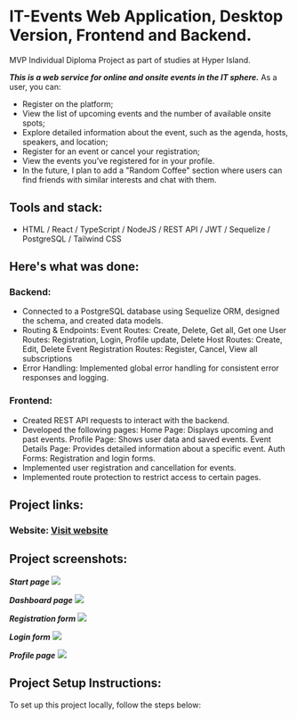 # IT-Events Web Application, Desktop Version, Frontend and Backend.
MVP Individual Diploma Project as part of studies at Hyper Island.

***This is a web service for online and onsite events in the IT sphere.*** 
As a user, you can:
* Register on the platform;
* View the list of upcoming events and the number of available onsite spots;
* Explore detailed information about the event, such as the agenda, hosts, speakers, and location;
* Register for an event or cancel your registration;
* View the events you’ve registered for in your profile.
* In the future, I plan to add a "Random Coffee" section where users can find friends with similar interests and chat with them.

## Tools and stack: 
* HTML / React / TypeScript / NodeJS /  REST API / JWT / Sequelize / PostgreSQL / Tailwind CSS
  
## Here's what was done:
### Backend: 
* Connected to a PostgreSQL database using Sequelize ORM, designed the schema, and created data models.
* Routing & Endpoints:
Event Routes: Create, Delete, Get all, Get one
User Routes: Registration, Login, Profile update, Delete
Host Routes: Create, Edit, Delete
Event Registration Routes: Register, Cancel, View all subscriptions
* Error Handling: Implemented global error handling for consistent error responses and logging.

### Frontend:
* Created REST API requests to interact with the backend.
* Developed the following pages:
Home Page: Displays upcoming and past events.
Profile Page: Shows user data and saved events.
Event Details Page: Provides detailed information about a specific event.
Auth Forms: Registration and login forms.
* Implemented user registration and cancellation for events.
* Implemented route protection to restrict access to certain pages.

## Project links:
### Website: [Visit website]()

## Project screenshots:
***Start page***
![](./frontend/src/assets/main-page.jpg)

***Dashboard page***
![](./frontend/src/assets/one-event-page.jpg)

***Registration form***
![](./frontend/src/assets/registration.jpg)

***Login form***
![](./frontend/src/assets/login.jpg)

***Profile page***
![](./frontend/src/assets/.jpg)


## Project Setup Instructions:
To set up this project locally, follow the steps below:

